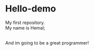 # Hello-demo
My first repository.
<br>
My name is Hemal;

  <br>
And im going to be a great programmer!
